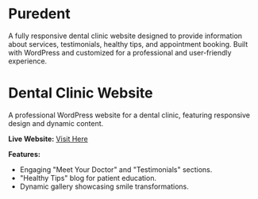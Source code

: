 # Puredent
A fully responsive dental clinic website designed to provide information about services, testimonials, healthy tips, and appointment booking. Built with WordPress and customized for a professional and user-friendly experience.
# Dental Clinic Website  
A professional WordPress website for a dental clinic, featuring responsive design and dynamic content.  

**Live Website:** [Visit Here](https://puredent.me/)  

**Features:**  
- Engaging "Meet Your Doctor" and "Testimonials" sections.  
- "Healthy Tips" blog for patient education.  
- Dynamic gallery showcasing smile transformations.  
